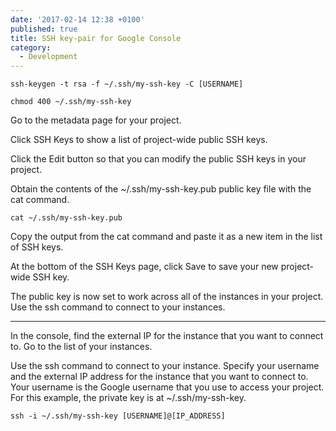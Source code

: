 ```yaml
---
date: '2017-02-14 12:38 +0100'
published: true
title: SSH key-pair for Google Console
category:
  - Development
---
```

```
ssh-keygen -t rsa -f ~/.ssh/my-ssh-key -C [USERNAME]
```
```
chmod 400 ~/.ssh/my-ssh-key
```

Go to the metadata page for your project.

Click SSH Keys to show a list of project-wide public SSH keys.

Click the Edit button so that you can modify the public SSH keys in your project.

Obtain the contents of the ~/.ssh/my-ssh-key.pub public key file with the cat command.

```
cat ~/.ssh/my-ssh-key.pub
```

Copy the output from the cat command and paste it as a new item in the list of SSH keys.

At the bottom of the SSH Keys page, click Save to save your new project-wide SSH key.

The public key is now set to work across all of the instances in your project. Use the ssh command to connect to your instances.

---

In the console, find the external IP for the instance that you want to connect to. Go to the list of your instances.

Use the ssh command to connect to your instance. Specify your username and the external IP address for the instance that you want to connect to. Your username is the Google username that you use to access your project. For this example, the private key is at ~/.ssh/my-ssh-key.

```
ssh -i ~/.ssh/my-ssh-key [USERNAME]@[IP_ADDRESS]
```